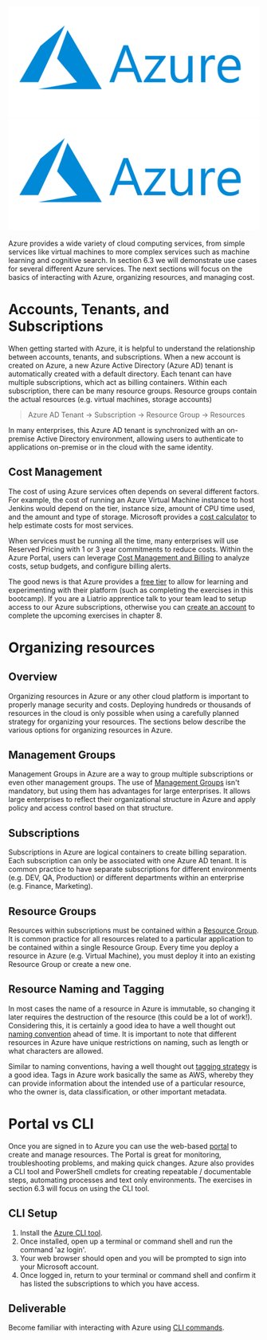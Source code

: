![Azure](img3/azure-logo.png ':size=400px :class=light-mode-img-center :alt= azure image; light mode')
![Azure](img3/azure-logo.png ':size=400px :class=dark-mode-img-center :alt= azure image; dark mode')

Azure provides a wide variety of cloud computing services, from simple services like virtual machines to more complex services such as machine learning and cognitive search. In section 6.3 we will demonstrate use cases for several different Azure services. The next sections will focus on the basics of interacting with Azure, organizing resources, and managing cost.

# Accounts, Tenants, and Subscriptions

When getting started with Azure, it is helpful to understand the relationship between accounts, tenants, and subscriptions. When a new account is created on Azure, a new Azure Active Directory (Azure AD) tenant is automatically created with a default directory. Each tenant can have multiple subscriptions, which act as billing containers. Within each subscription, there can be many resource groups. Resource groups contain the actual resources (e.g. virtual machines, storage accounts)

> Azure AD Tenant -> Subscription -> Resource Group -> Resources

In many enterprises, this Azure AD tenant is synchronized with an on-premise Active Directory environment, allowing users to authenticate to applications on-premise or in the cloud with the same identity.

## Cost Management

The cost of using Azure services often depends on several different factors. For example, the cost of running an Azure Virtual Machine instance to host Jenkins would depend on the tier, instance size, amount of CPU time used, and the amount and type of storage. Microsoft provides a [cost calculator](https://azure.microsoft.com/en-us/pricing/calculator/) to help estimate costs for most services.

When services must be running all the time, many enterprises will use Reserved Pricing with 1 or 3 year commitments to reduce costs. Within the Azure Portal, users can leverage [Cost Management and Billing](https://docs.microsoft.com/en-us/azure/cost-management-billing/cost-management-billing-overview) to analyze costs, setup budgets, and configure billing alerts.

The good news is that Azure provides a [free tier](https://azure.microsoft.com/en-ca/free/free-account-faq/) to allow for learning and experimenting with their platform (such as completing the exercises in this bootcamp). If you are a Liatrio apprentice talk to your team lead to setup access to our Azure subscriptions, otherwise you can [create an account](https://azure.microsoft.com/en-ca/free/) to complete the upcoming exercises in chapter 8.

# Organizing resources

## Overview

Organizing resources in Azure or any other cloud platform is important to properly manage security and costs. Deploying hundreds or thousands of resources in the cloud is only possible when using a carefully planned strategy for organizing your resources. The sections below describe the various options for organizing resources in Azure.

## Management Groups

Management Groups in Azure are a way to group multiple subscriptions or even other management groups. The use of [Management Groups](https://docs.microsoft.com/en-us/azure/cloud-adoption-framework/ready/enterprise-scale/management-group-and-subscription-organization) isn't mandatory, but using them has advantages for large enterprises. It allows large enterprises to reflect their organizational structure in Azure and apply policy and access control based on that structure.

## Subscriptions

Subscriptions in Azure are logical containers to create billing separation. Each subscription can only be associated with one Azure AD tenant. It is common practice to have separate subscriptions for different environments (e.g. DEV, QA, Production) or different departments within an enterprise (e.g. Finance, Marketing).

## Resource Groups

Resources within subscriptions must be contained within a [Resource Group](https://docs.microsoft.com/en-us/azure/azure-resource-manager/management/manage-resource-groups-portal). It is common practice for all resources related to a particular application to be contained within a single Resource Group. Every time you deploy a resource in Azure (e.g. Virtual Machine), you must deploy it into an existing Resource Group or create a new one.

## Resource Naming and Tagging

In most cases the name of a resource in Azure is immutable, so changing it later requires the destruction of the resource (this could be a lot of work!). Considering this, it is certainly a good idea to have a well thought out [naming convention](https://docs.microsoft.com/en-us/azure/cloud-adoption-framework/ready/azure-best-practices/resource-naming) ahead of time. It is important to note that different resources in Azure have unique restrictions on naming, such as length or what characters are allowed.

Similar to naming conventions, having a well thought out [tagging strategy](https://docs.microsoft.com/en-us/azure/cloud-adoption-framework/ready/azure-best-practices/resource-tagging) is a good idea. Tags in Azure work basically the same as AWS, whereby they can provide information about the intended use of a particular resource, who the owner is, data classification, or other important metadata.

# Portal vs CLI

Once you are signed in to Azure you can use the web-based [portal](https://portal.azure.com/) to create and manage resources. The Portal is great for monitoring, troubleshooting problems, and making quick changes. Azure also provides a CLI tool and PowerShell cmdlets for creating repeatable / documentable steps, automating processes and text only environments. The exercises in section 6.3 will focus on using the CLI tool.

## CLI Setup

1. Install the [Azure CLI tool](https://docs.microsoft.com/en-us/cli/azure/install-azure-cli).
2. Once installed, open up a terminal or command shell and run the command 'az login'.
3. Your web browser should open and you will be prompted to sign into your Microsoft account.
4. Once logged in, return to your terminal or command shell and confirm it has listed the subscriptions to which you have access.

## Deliverable

Become familiar with interacting with Azure using [CLI commands](https://aka.ms/cli_ref).
